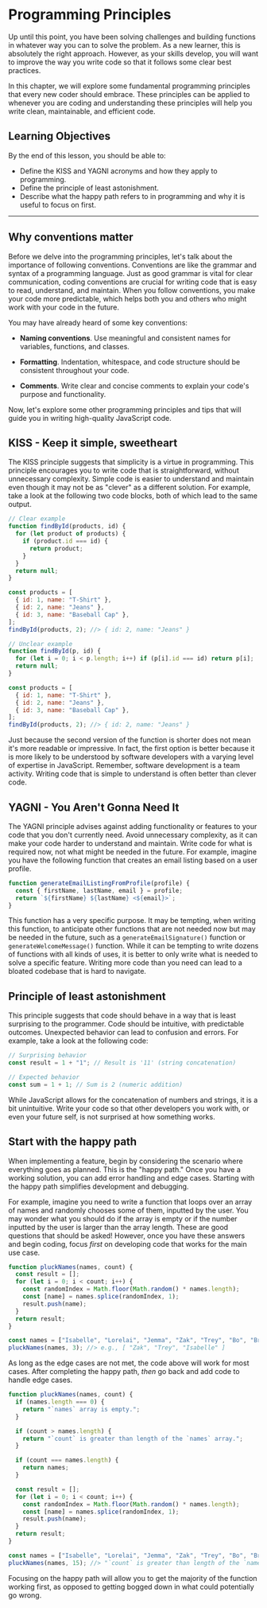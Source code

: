 # Programming Principles

Up until this point, you have been solving challenges and building functions in whatever way you can to solve the problem. As a new learner, this is absolutely the right approach. However, as your skills develop, you will want to improve the way you write code so that it follows some clear best practices.

In this chapter, we will explore some fundamental programming principles that every new coder should embrace. These principles can be applied to whenever you are coding and understanding these principles will help you write clean, maintainable, and efficient code.

## Learning Objectives

By the end of this lesson, you should be able to:

- Define the KISS and YAGNI acronyms and how they apply to programming.
- Define the principle of least astonishment.
- Describe what the happy path refers to in programming and why it is useful to focus on first.

---

## Why conventions matter

Before we delve into the programming principles, let's talk about the importance of following conventions. Conventions are like the grammar and syntax of a programming language. Just as good grammar is vital for clear communication, coding conventions are crucial for writing code that is easy to read, understand, and maintain. When you follow conventions, you make your code more predictable, which helps both you and others who might work with your code in the future.

You may have already heard of some key conventions:

- **Naming conventions**. Use meaningful and consistent names for variables, functions, and classes.

- **Formatting**. Indentation, whitespace, and code structure should be consistent throughout your code.

- **Comments**. Write clear and concise comments to explain your code's purpose and functionality.

Now, let's explore some other programming principles and tips that will guide you in writing high-quality JavaScript code.

## KISS - Keep it simple, sweetheart

The KISS principle suggests that simplicity is a virtue in programming. This principle encourages you to write code that is straightforward, without unnecessary complexity. Simple code is easier to understand and maintain even though it may not be as "clever" as a different solution. For example, take a look at the following two code blocks, both of which lead to the same output.

```javascript
// Clear example
function findById(products, id) {
  for (let product of products) {
    if (product.id === id) {
      return product;
    }
  }
  return null;
}

const products = [
  { id: 1, name: "T-Shirt" },
  { id: 2, name: "Jeans" },
  { id: 3, name: "Baseball Cap" },
];
findById(products, 2); //> { id: 2, name: "Jeans" }
```

```javascript
// Unclear example
function findById(p, id) {
  for (let i = 0; i < p.length; i++) if (p[i].id === id) return p[i];
  return null;
}

const products = [
  { id: 1, name: "T-Shirt" },
  { id: 2, name: "Jeans" },
  { id: 3, name: "Baseball Cap" },
];
findById(products, 2); //> { id: 2, name: "Jeans" }
```

Just because the second version of the function is shorter does not mean it's more readable or impressive. In fact, the first option is better because it is more likely to be understood by software developers with a varying level of expertise in JavaScript. Remember, software development is a team activity. Writing code that is simple to understand is often better than clever code.

## YAGNI - You Aren't Gonna Need It

The YAGNI principle advises against adding functionality or features to your code that you don't currently need. Avoid unnecessary complexity, as it can make your code harder to understand and maintain. Write code for what is required now, not what might be needed in the future. For example, imagine you have the following function that creates an email listing based on a user profile.

```javascript
function generateEmailListingFromProfile(profile) {
  const { firstName, lastName, email } = profile;
  return `${firstName} ${lastName} <${email}>`;
}
```

This function has a very specific purpose. It may be tempting, when writing this function, to anticipate other functions that are not needed now but may be needed in the future, such as a `generateEmailSignature()` function or `generateWelcomeMessage()` function. While it can be tempting to write dozens of functions with all kinds of uses, it is better to only write what is needed to solve a specific feature. Writing more code than you need can lead to a bloated codebase that is hard to navigate.

## Principle of least astonishment

This principle suggests that code should behave in a way that is least surprising to the programmer. Code should be intuitive, with predictable outcomes. Unexpected behavior can lead to confusion and errors. For example, take a look at the following code:

```javascript
// Surprising behavior
const result = 1 + "1"; // Result is '11' (string concatenation)

// Expected behavior
const sum = 1 + 1; // Sum is 2 (numeric addition)
```

While JavaScript allows for the concatenation of numbers and strings, it is a bit unintuitive. Write your code so that other developers you work with, or even your future self, is not surprised at how something works.

## Start with the happy path

When implementing a feature, begin by considering the scenario where everything goes as planned. This is the "happy path." Once you have a working solution, you can add error handling and edge cases. Starting with the happy path simplifies development and debugging.

For example, imagine you need to write a function that loops over an array of names and randomly chooses some of them, inputted by the user. You may wonder what you should do if the array is empty or if the number inputted by the user is larger than the array length. These are good questions that should be asked! However, once you have these answers and begin coding, focus _first_ on developing code that works for the main use case.

```javascript
function pluckNames(names, count) {
  const result = [];
  for (let i = 0; i < count; i++) {
    const randomIndex = Math.floor(Math.random() * names.length);
    const [name] = names.splice(randomIndex, 1);
    result.push(name);
  }
  return result;
}

const names = ["Isabelle", "Lorelai", "Jemma", "Zak", "Trey", "Bo", "Bradley"];
pluckNames(names, 3); //> e.g., [ "Zak", "Trey", "Isabelle" ]
```

As long as the edge cases are not met, the code above will work for most cases. After completing the happy path, _then_ go back and add code to handle edge cases.

```javascript
function pluckNames(names, count) {
  if (names.length === 0) {
    return "`names` array is empty.";
  }

  if (count > names.length) {
    return "`count` is greater than length of the `names` array.";
  }

  if (count === names.length) {
    return names;
  }

  const result = [];
  for (let i = 0; i < count; i++) {
    const randomIndex = Math.floor(Math.random() * names.length);
    const [name] = names.splice(randomIndex, 1);
    result.push(name);
  }
  return result;
}

const names = ["Isabelle", "Lorelai", "Jemma", "Zak", "Trey", "Bo", "Bradley"];
pluckNames(names, 15); //> "`count` is greater than length of the `names` array."
```

Focusing on the happy path will allow you to get the majority of the function working first, as opposed to getting bogged down in what could potentially go wrong.
